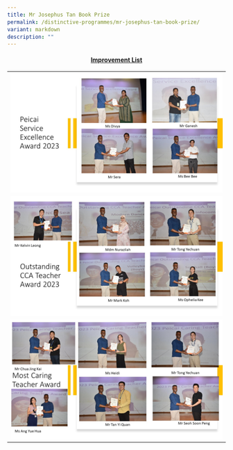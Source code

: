 ```yaml
---
title: Mr Josephus Tan Book Prize
permalink: /distinctive-programmes/mr-josephus-tan-book-prize/
variant: markdown
description: ""
---
```

<h4 style="text-align: center;"><strong><u>Improvement List</u></strong></h4>
<table style="border-collapse: collapse; width: 100%;" border="0">
<tbody>
<tr>
<td style="width: 50%; text-align: center;"><img style="width: 100%;" src="/images/teachers achievement 1.JPG"><strong></strong></td>
</tr>
<tr>
<td style="width: 50%; text-align: center;"><img style="width: 100%;" src="/images/teachers achievement 2.JPG"><strong></strong></td>
</tr>
<tr>
<td style="width: 50%; text-align: center;"><img style="width: 100%;" src="/images/teachers achievement 3.JPG"><strong></strong></td>
</tr>
</tbody>
</table>